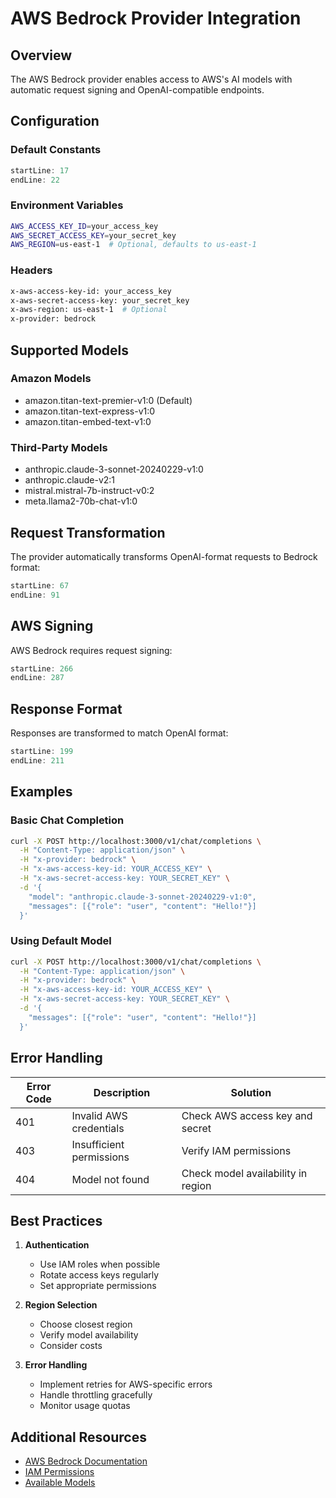 # AWS Bedrock Provider Integration

## Overview
The AWS Bedrock provider enables access to AWS's AI models with automatic request signing and OpenAI-compatible endpoints.

## Configuration

### Default Constants
```rust:src/providers/bedrock.rs
startLine: 17
endLine: 22
```

### Environment Variables
```bash
AWS_ACCESS_KEY_ID=your_access_key
AWS_SECRET_ACCESS_KEY=your_secret_key
AWS_REGION=us-east-1  # Optional, defaults to us-east-1
```

### Headers
```bash
x-aws-access-key-id: your_access_key
x-aws-secret-access-key: your_secret_key
x-aws-region: us-east-1  # Optional
x-provider: bedrock
```

## Supported Models

### Amazon Models
- amazon.titan-text-premier-v1:0 (Default)
- amazon.titan-text-express-v1:0
- amazon.titan-embed-text-v1:0

### Third-Party Models
- anthropic.claude-3-sonnet-20240229-v1:0
- anthropic.claude-v2:1
- mistral.mistral-7b-instruct-v0:2
- meta.llama2-70b-chat-v1:0

## Request Transformation
The provider automatically transforms OpenAI-format requests to Bedrock format:

```rust:src/providers/bedrock.rs
startLine: 67
endLine: 91
```

## AWS Signing
AWS Bedrock requires request signing:

```rust:src/providers/bedrock.rs
startLine: 266
endLine: 287
```

## Response Format
Responses are transformed to match OpenAI format:

```rust:src/providers/bedrock.rs
startLine: 199
endLine: 211
```

## Examples

### Basic Chat Completion
```bash
curl -X POST http://localhost:3000/v1/chat/completions \
  -H "Content-Type: application/json" \
  -H "x-provider: bedrock" \
  -H "x-aws-access-key-id: YOUR_ACCESS_KEY" \
  -H "x-aws-secret-access-key: YOUR_SECRET_KEY" \
  -d '{
    "model": "anthropic.claude-3-sonnet-20240229-v1:0",
    "messages": [{"role": "user", "content": "Hello!"}]
  }'
```

### Using Default Model
```bash
curl -X POST http://localhost:3000/v1/chat/completions \
  -H "Content-Type: application/json" \
  -H "x-provider: bedrock" \
  -H "x-aws-access-key-id: YOUR_ACCESS_KEY" \
  -H "x-aws-secret-access-key: YOUR_SECRET_KEY" \
  -d '{
    "messages": [{"role": "user", "content": "Hello!"}]
  }'
```

## Error Handling

| Error Code | Description | Solution |
|------------|-------------|----------|
| 401 | Invalid AWS credentials | Check AWS access key and secret |
| 403 | Insufficient permissions | Verify IAM permissions |
| 404 | Model not found | Check model availability in region |

## Best Practices

1. **Authentication**
   - Use IAM roles when possible
   - Rotate access keys regularly
   - Set appropriate permissions

2. **Region Selection**
   - Choose closest region
   - Verify model availability
   - Consider costs

3. **Error Handling**
   - Implement retries for AWS-specific errors
   - Handle throttling gracefully
   - Monitor usage quotas

## Additional Resources

- [AWS Bedrock Documentation](https://docs.aws.amazon.com/bedrock)
- [IAM Permissions](https://docs.aws.amazon.com/bedrock/latest/userguide/security-iam.html)
- [Available Models](https://docs.aws.amazon.com/bedrock/latest/userguide/model-ids.html) 
